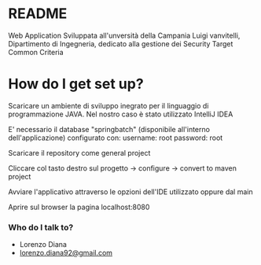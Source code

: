 # README #
Web Application Sviluppata all'unversità della Campania Luigi vanvitelli, Dipartimento di Ingegneria, dedicato alla gestione dei Security Target Common Criteria


# How do I get set up? #

Scaricare un ambiente di sviluppo inegrato per il linguaggio di programmazione JAVA.
Nel nostro caso è stato utilizzato IntelliJ IDEA 

E' necessario il database "springbatch" (disponibile all'interno dell'applicazione) configurato con: 
username: root 
password: root

Scaricare il repository come general project

Cliccare col tasto destro sul progetto -> configure -> convert to maven project 

Avviare l'applicativo attraverso le opzioni dell'IDE utilizzato oppure dal main 

Aprire sul browser la pagina localhost:8080

### Who do I talk to? ###

* Lorenzo Diana
* lorenzo.diana92@gmail.com

